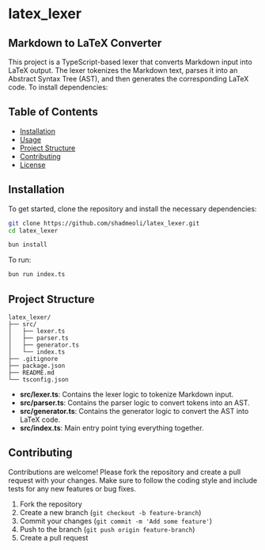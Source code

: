 # latex_lexer
## Markdown to LaTeX Converter

This project is a TypeScript-based lexer that converts Markdown input into LaTeX output. The lexer tokenizes the Markdown text, parses it into an Abstract Syntax Tree (AST), and then generates the corresponding LaTeX code.
To install dependencies:



## Table of Contents

- [Installation](#installation)
- [Usage](#usage)
- [Project Structure](#project-structure)
- [Contributing](#contributing)
- [License](#license)

## Installation



To get started, clone the repository and install the necessary dependencies:

```bash
git clone https://github.com/shadmeoli/latex_lexer.git
cd latex_lexer
```

```bash
bun install
```

To run:

```bash
bun run index.ts
```

## Project Structure

```
latex_lexer/
├── src/
│   ├── lexer.ts
│   ├── parser.ts
│   ├── generator.ts
│   └── index.ts
├── .gitignore
├── package.json
├── README.md
└── tsconfig.json
```

- **src/lexer.ts**: Contains the lexer logic to tokenize Markdown input.
- **src/parser.ts**: Contains the parser logic to convert tokens into an AST.
- **src/generator.ts**: Contains the generator logic to convert the AST into LaTeX code.
- **src/index.ts**: Main entry point tying everything together.

## Contributing

Contributions are welcome! Please fork the repository and create a pull request with your changes. Make sure to follow the coding style and include tests for any new features or bug fixes.

1. Fork the repository
2. Create a new branch (`git checkout -b feature-branch`)
3. Commit your changes (`git commit -m 'Add some feature'`)
4. Push to the branch (`git push origin feature-branch`)
5. Create a pull request
